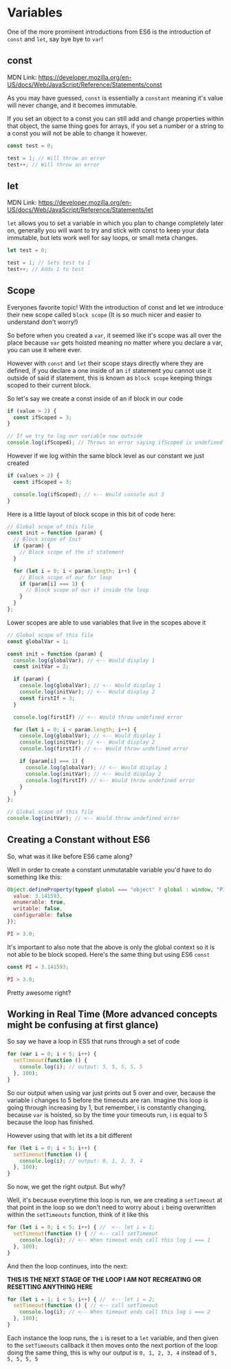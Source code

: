 # Variables

One of the more prominent introductions from ES6 is the introduction of `const` and `let`, say bye bye to `var`!

## const

MDN Link: https://developer.mozilla.org/en-US/docs/Web/JavaScript/Reference/Statements/const

As you may have guessed, `const` is essentially a `constant` meaning it's value will never change, and it becomes immutable.

If you set an object to a const you can still add and change properties within that object, the same thing goes for arrays, if you set a number or a string to a const you will not be able to change it however.

```js
const test = 0;

test = 1; // Will throw an error
test++; // Will throw an error
```

## let

MDN Link: https://developer.mozilla.org/en-US/docs/Web/JavaScript/Reference/Statements/let

`let` allows you to set a variable in which you plan to change completely later on, generally you will want to try and stick with const to keep your data immutable, but lets work well for say loops, or small meta changes.

```js
let test = 0;

test = 1; // Sets test to 1
test++; // Adds 1 to test
```

## Scope

Everyones favorite topic! With the introduction of const and let we introduce their new scope called `block scope` (It is so much nicer and easier to understand don't worry!)

So before when you created a `var`, it seemed like it's scope was all over the place because `var` gets hoisted meaning no matter where you declare a var, you can use it where ever.

However with `const` and `let` their scope stays directly where they are defined, if you declare a one inside of an `if` statement you cannot use it outside of said if statement, this is known as `block scope` keeping things scoped to their current block.

So let's say we create a const inside of an if block in our code

```js
if (value > 2) {
  const ifScoped = 3;
}

// If we try to log our variable now outside
console.log(ifScoped); // Throws an error saying ifScoped is undefined
```

However if we log within the same block level as our constant we just created

```js
if (values > 2) {
  const ifScoped = 3;

  console.log(ifScoped); // <-- Would console out 3
}
```

Here is a little layout of block scope in this bit of code here:

```js
// Global scope of this file
const init = function (param) {
  // Block scope of Init
  if (param) {
    // Block scope of the if statement
  }

  for (let i = 0; i < param.length; i++) {
    // Block scope of our for loop
    if (param[i] === 1) {
      // Block scope of our if inside the loop
    }
  }
};
```

Lower scopes are able to use variables that live in the scopes above it

```js
// Global scope of this file
const globalVar = 1;

const init = function (param) {
  console.log(globalVar); // <-- Would display 1
  const initVar = 2;

  if (param) {
    console.log(globalVar); // <-- Would display 1
    console.log(initVar); // <-- Would display 2
    const firstIf = 3;
  }

  console.log(firstIf) // <-- Would throw undefined error

  for (let i = 0; i < param.length; i++) {
    console.log(globalVar); // <-- Would display 1
    console.log(initVar); // <-- Would display 2
    console.log(firstIf) // <-- Would throw undefined error

    if (param[i] === 1) {
      console.log(globalVar); // <-- Would display 1
      console.log(initVar); // <-- Would display 2
      console.log(firstIf) // <-- Would throw undefined error
    }
  }
};

// Global scope of this file
console.log(initVar); // <-- Would throw undefined error
```

## Creating a Constant without ES6

So, what was it like before ES6 came along?

Well in order to create a constant unmutatable variable you'd have to do something like this:

```js
Object.defineProperty(typeof global === "object" ? global : window, "PI", {
  value: 3.141593,
  enumerable: true,
  writable: false,
  configurable: false
});

PI > 3.0;
```

It's important to also note that the above is only the global context so it is not able to be block scoped. Here's the same thing but using ES6 `const`

```js
const PI = 3.141593;

PI > 3.0;
```

Pretty awesome right?

## Working in Real Time (More advanced concepts might be confusing at first glance)

So say we have a loop in ES5 that runs through a set of code

```js
for (var i = 0; i < 5; i++) {
  setTimeout(function () {
    console.log(i); // output: 5, 5, 5, 5, 5
  }, 100);
}
```

So our output when using var just prints out 5 over and over, because the variable i changes to 5 before the timeouts are ran. Imagine this loop is going through increasing by 1, but remember, i is constantly changing, because `var` is hoisted, so by the time your timeouts run, i is equal to 5 because the loop has finished.

However using that with let its a bit different

```js
for (let i = 0; i < 5; i++) {
  setTimeout(function () {
    console.log(i); // output: 0, 1, 2, 3, 4
  }, 100);
}
```

So now, we get the right output. But why?

Well, it's because everytime this loop is run, we are creating a `setTimeout` at that point in the loop so we don't need to worry about `i` being overwritten within the `setTimeouts` function, think of it like this

```js
for (let i = 0; i < 5; i++) { //  <-- let i = 1;
  setTimeout(function () { // <-- call setTimeout
    console.log(i); // <-- When timeout ends call this log i === 1
  }, 100);
}
```

And then the loop continues, into the next:

**THIS IS THE NEXT STAGE OF THE LOOP I AM NOT RECREATING OR RESETTING ANYTHING HERE**

```js
for (let i = 1; i < 5; i++) { //  <-- let i = 2;
  setTimeout(function () { // <-- call setTimeout
    console.log(i); // <-- When timeout ends call this log i === 2
  }, 100);
}
```

Each instance the loop runs, the `i` is reset to a `let` variable, and then given to the `setTimeouts` callback it then moves onto the next portion of the loop doing the same thing, this is why our output is `0, 1, 2, 3, 4` instead of `5, 5, 5, 5, 5`
